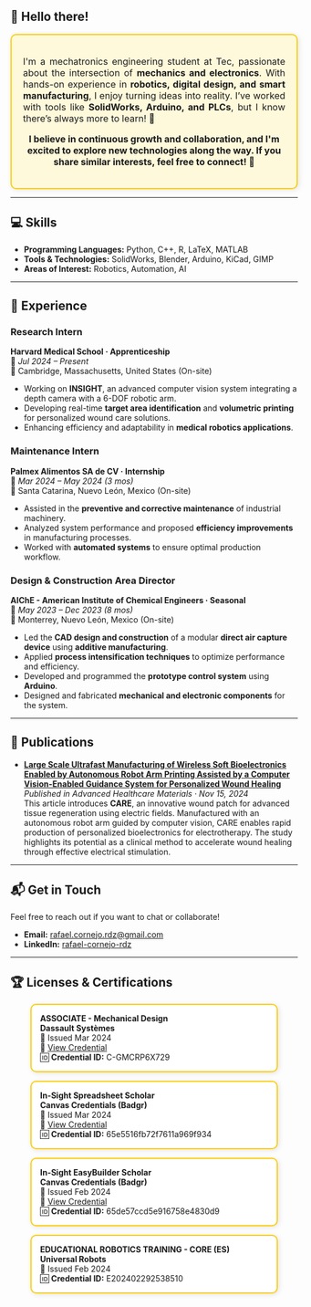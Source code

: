 ## 👋 Hello there!

<div style="border: 2px solid #ffcc00; padding: 20px; border-radius: 10px; background: #fff9db; box-shadow: 2px 2px 10px rgba(0,0,0,0.1);">

<p style="font-size: 16px; text-align: justify;">
I'm a mechatronics engineering student at Tec, passionate about the intersection of <b>mechanics and electronics</b>.  
With hands-on experience in <b>robotics, digital design, and smart manufacturing</b>, I enjoy turning ideas into reality.  
I’ve worked with tools like <b>SolidWorks, Arduino, and PLCs</b>, but I know there’s always more to learn! 🌱
</p>

<p style="font-size: 16px; text-align: center; font-weight: bold;">
I believe in continuous growth and collaboration, and I'm excited to explore new technologies along the way.  
If you share similar interests, feel free to connect! 🚀
</p>

</div>

---

## 💻 Skills  

- **Programming Languages:** Python, C++, R, LaTeX, MATLAB  
- **Tools & Technologies:** SolidWorks, Blender, Arduino, KiCad, GIMP  
- **Areas of Interest:** Robotics, Automation, AI  

---

## 🔬 Experience  

### **Research Intern**  
**Harvard Medical School · Apprenticeship**  
📅 *Jul 2024 – Present*  
📍 Cambridge, Massachusetts, United States (On-site)  

- Working on **INSIGHT**, an advanced computer vision system integrating a depth camera with a 6-DOF robotic arm.  
- Developing real-time **target area identification** and **volumetric printing** for personalized wound care solutions.  
- Enhancing efficiency and adaptability in **medical robotics applications**.  

### **Maintenance Intern**  
**Palmex Alimentos SA de CV · Internship**  
📅 *Mar 2024 – May 2024 (3 mos)*  
📍 Santa Catarina, Nuevo León, Mexico (On-site)  

- Assisted in the **preventive and corrective maintenance** of industrial machinery.  
- Analyzed system performance and proposed **efficiency improvements** in manufacturing processes.  
- Worked with **automated systems** to ensure optimal production workflow.  

### **Design & Construction Area Director**  
**AIChE - American Institute of Chemical Engineers · Seasonal**  
📅 *May 2023 – Dec 2023 (8 mos)*  
📍 Monterrey, Nuevo León, Mexico (On-site)  

- Led the **CAD design and construction** of a modular **direct air capture device** using **additive manufacturing**.  
- Applied **process intensification techniques** to optimize performance and efficiency.  
- Developed and programmed the **prototype control system** using **Arduino**.  
- Designed and fabricated **mechanical and electronic components** for the system.  

---

## 📄 Publications  

- **[Large Scale Ultrafast Manufacturing of Wireless Soft Bioelectronics Enabled by Autonomous Robot Arm Printing Assisted by a Computer Vision-Enabled Guidance System for Personalized Wound Healing](https://doi.org/10.1002/adhm.202401735)**  
  *Published in Advanced Healthcare Materials · Nov 15, 2024*  
  This article introduces **CARE**, an innovative wound patch for advanced tissue regeneration using electric fields. Manufactured with an autonomous robot arm guided by computer vision, CARE enables rapid production of personalized bioelectronics for electrotherapy. The study highlights its potential as a clinical method to accelerate wound healing through effective electrical stimulation.  

---

## 📬 Get in Touch  

Feel free to reach out if you want to chat or collaborate!  

- **Email:** [rafael.cornejo.rdz@gmail.com](mailto:rafael.cornejo.rdz@gmail.com)  
- **LinkedIn:** [rafael-cornejo-rdz](https://www.linkedin.com/in/rafael-cornejo-rdz)  

---

## 🏆 Licenses & Certifications  

<div style="display: flex; flex-wrap: wrap; gap: 15px; justify-content: center;">

  <div style="border: 2px solid #ffcc00; padding: 15px; width: 100%; max-width: 400px; border-radius: 10px; box-shadow: 2px 2px 10px rgba(0,0,0,0.1); background: #fff;">
    <strong>ASSOCIATE - Mechanical Design</strong><br>
    <b>Dassault Systèmes</b><br>
    📅 Issued Mar 2024<br>
    🔗 <a href="https://cv.virtualtester.com/qr/?b=SLDWRKS&i=C-GMCRP6X729">View Credential</a><br>
    🆔 <b>Credential ID:</b> C-GMCRP6X729
  </div>

  <div style="border: 2px solid #ffcc00; padding: 15px; width: 100%; max-width: 400px; border-radius: 10px; box-shadow: 2px 2px 10px rgba(0,0,0,0.1); background: #fff;">
    <strong>In-Sight Spreadsheet Scholar</strong><br>
    <b>Canvas Credentials (Badgr)</b><br>
    📅 Issued Mar 2024<br>
    🔗 <a href="https://api.badgr.io/public/assertions/U29-szh_ShyKUIMyCy-Zfw?identity__email=a00830973%40tec.mx">View Credential</a><br>
    🆔 <b>Credential ID:</b> 65e5516fb72f7611a969f934
  </div>

  <div style="border: 2px solid #ffcc00; padding: 15px; width: 100%; max-width: 400px; border-radius: 10px; box-shadow: 2px 2px 10px rgba(0,0,0,0.1); background: #fff;">
    <strong>In-Sight EasyBuilder Scholar</strong><br>
    <b>Canvas Credentials (Badgr)</b><br>
    📅 Issued Feb 2024<br>
    🔗 <a href="https://api.badgr.io/public/assertions/mvssYe59TsW1AbgtD44BNQ?identity__email=a00830973%40tec.mx">View Credential</a><br>
    🆔 <b>Credential ID:</b> 65de57ccd5e916758e4830d9
  </div>

  <div style="border: 2px solid #ffcc00; padding: 15px; width: 100%; max-width: 400px; border-radius: 10px; box-shadow: 2px 2px 10px rgba(0,0,0,0.1); background: #fff;">
    <strong>EDUCATIONAL ROBOTICS TRAINING - CORE (ES)</strong><br>
    <b>Universal Robots</b><br>
    📅 Issued Feb 2024<br>
    🆔 <b>Credential ID:</b> E202402292538510
  </div>

</div>
